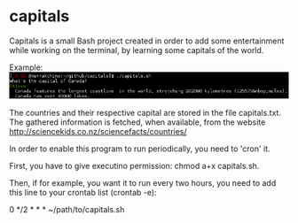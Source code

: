 # capitals

Capitals is a small Bash project created in order to add some entertainment while working on the terminal, by learning some capitals of the world.

Example:
![alt tag](https://github.com/Marrakchino/capitals/blob/master/capitals_ex.png)

The countries and their respective capital are stored in the file capitals.txt.
The gathered information is fetched, when available, from the website http://sciencekids.co.nz/sciencefacts/countries/

In order to enable this program to run periodically, you need to 'cron' it.

First, you have to give executino permission: chmod a+x capitals.sh.

Then, if for example, you want it to run every two hours, you need to add this line to your crontab list (crontab -e):

0 */2 * * * ~/path/to/capitals.sh
